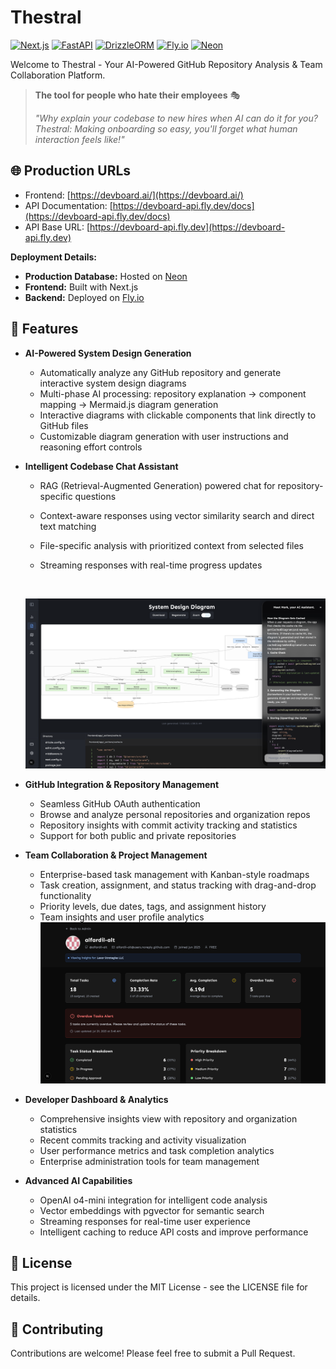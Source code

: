 # Thestral

[![Next.js](https://img.shields.io/badge/Next.js-000000?style=for-the-badge&logo=next.js&logoColor=white)](https://nextjs.org/)
[![FastAPI](https://img.shields.io/badge/FastAPI-009688?style=for-the-badge&logo=fastapi&logoColor=white)](https://fastapi.tiangolo.com/)
[![DrizzleORM](https://img.shields.io/badge/DrizzleORM-000000?style=for-the-badge&logo=drizzle&logoColor=white)](https://orm.drizzle.team/)
[![Fly.io](https://img.shields.io/badge/Fly.io-000000?style=for-the-badge&logo=fly.io&logoColor=white)](https://fly.io/)
[![Neon](https://img.shields.io/badge/Neon-00E599?style=for-the-badge&logo=neon&logoColor=white)](https://neon.tech/)

Welcome to Thestral - Your AI-Powered GitHub Repository Analysis & Team Collaboration Platform.

> **The tool for people who hate their employees** 🎭
>
> _"Why explain your codebase to new hires when AI can do it for you? Thestral: Making onboarding so easy, you'll forget what human interaction feels like!"_

## 🌐 Production URLs

- Frontend: [https://devboard.ai/](https://devboard.ai/)
- API Documentation: [https://devboard-api.fly.dev/docs](https://devboard-api.fly.dev/docs)
- API Base URL: [https://devboard-api.fly.dev](https://devboard-api.fly.dev)

**Deployment Details:**

- **Production Database:** Hosted on [Neon](https://neon.tech/)
- **Frontend:** Built with Next.js
- **Backend:** Deployed on [Fly.io](https://fly.io/)

## 🚀 Features

- **AI-Powered System Design Generation**

  - Automatically analyze any GitHub repository and generate interactive system design diagrams
  - Multi-phase AI processing: repository explanation → component mapping → Mermaid.js diagram generation
  - Interactive diagrams with clickable components that link directly to GitHub files
  - Customizable diagram generation with user instructions and reasoning effort controls

- **Intelligent Codebase Chat Assistant**

  - RAG (Retrieval-Augmented Generation) powered chat for repository-specific questions
  - Context-aware responses using vector similarity search and direct text matching
  - File-specific analysis with prioritized context from selected files
  - Streaming responses with real-time progress updates

    <br>
  ![App Screenshot](./docs/diagram.png)
    <br>

- **GitHub Integration & Repository Management**

  - Seamless GitHub OAuth authentication
  - Browse and analyze personal repositories and organization repos
  - Repository insights with commit activity tracking and statistics
  - Support for both public and private repositories

- **Team Collaboration & Project Management**

  - Enterprise-based task management with Kanban-style roadmaps
  - Task creation, assignment, and status tracking with drag-and-drop functionality
  - Priority levels, due dates, tags, and assignment history
  - Team insights and user profile analytics
    <br>
    ![App Screenshot](./docs/stats.png)
    </br>

- **Developer Dashboard & Analytics**

  - Comprehensive insights view with repository and organization statistics
  - Recent commits tracking and activity visualization
  - User performance metrics and task completion analytics
  - Enterprise administration tools for team management

- **Advanced AI Capabilities**

  - OpenAI o4-mini integration for intelligent code analysis
  - Vector embeddings with pgvector for semantic search
  - Streaming responses for real-time user experience
  - Intelligent caching to reduce API costs and improve performance

## 📝 License

This project is licensed under the MIT License - see the LICENSE file for details.

## 👥 Contributing

Contributions are welcome! Please feel free to submit a Pull Request.
